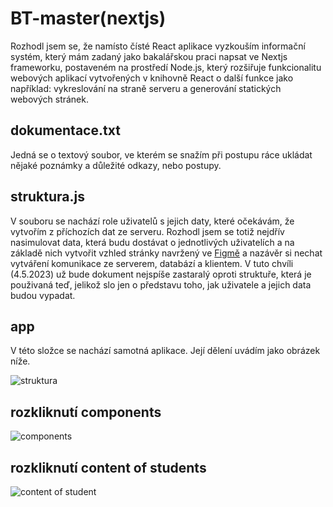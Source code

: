 # BT-master(nextjs)

Rozhodl jsem se, že namísto čísté React aplikace vyzkouším informační systém, který mám zadaný jako bakalářskou praci napsat ve Nextjs frameworku, postaveném na prostředí Node.js, který rozšiřuje funkcionalitu webových aplikací vytvořených v knihovně React o další funkce jako například: vykreslování na straně serveru a generování statických webových stránek.

## dokumentace.txt

Jedná se o textový soubor, ve kterém se snažím při postupu ráce ukládat nějaké poznámky a důležité odkazy, nebo postupy.

## struktura.js

V souboru se nachází role uživatelů s jejich daty, které očekávám, že vytvořím z příchozích dat ze serveru. Rozhodl jsem se totiž nejdřív nasimulovat data, která budu dostávat o jednotlivých uživatelích a na základě nich vytvořit vzhled stránky navržený ve [Figmě](https://www.figma.com/file/EsdxbekJrScMOYiIbjaQNq/Bachelor-Thesis?node-id=0%3A1) a nazávěr si nechat vytváření komunikace ze serverem, databází a klientem. V tuto chvíli (4.5.2023) už bude dokument nejspíše zastaralý oproti struktuře, která je použivaná teď, jelikož slo jen o představu toho, jak uživatele a jejich data budou vypadat. 

## app

V této složce se nachází samotná aplikace. Její dělení uvádím jako obrázek níže.

![struktura](https://user-images.githubusercontent.com/47132583/230054405-19174441-49eb-48ba-b904-db7fc3f62cb9.png)

## rozkliknutí components

![components](https://user-images.githubusercontent.com/47132583/230055009-47c32c75-990d-47c3-861b-0102a66b8c89.png)

## rozkliknutí content of students 

![content of student](https://user-images.githubusercontent.com/47132583/230055370-345d216b-3456-4772-8135-29876e55013f.png)





